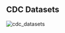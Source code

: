## CDC Datasets

![cdc_datasets](https://github.com/user-attachments/assets/c906b722-0454-42f5-839f-4f5d5e21c5ef)
